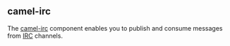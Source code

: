## camel-irc

The [camel-irc](http://camel.apache.org/irc.html) component enables you to publish and consume messages from [IRC](http://en.wikipedia.org/wiki/Internet_Relay_Chat) channels.
